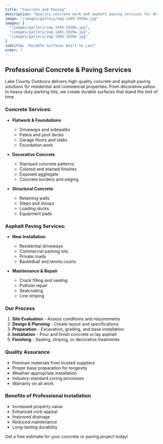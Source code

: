 ```yaml
---
title: "Concrete and Paving"
description: "Quality concrete work and asphalt paving services for driveways, walkways, patios, and parking lots. New installation and repairs."
image: "/images/gallery/img-1449-1920w.jpg"
images: [
  "/images/gallery/img-1449-1920w.jpg",
  "/images/gallery/img-1485-1920w.jpg",
  "/images/gallery/img-1486-1920w.jpg"
]
subtitle: "Durable Surfaces Built to Last"
order: 7
---
```


## Professional Concrete & Paving Services

Lake County Outdoors delivers high-quality concrete and asphalt paving solutions for residential and commercial properties. From decorative patios to heavy-duty parking lots, we create durable surfaces that stand the test of time.

### Concrete Services:

- **Flatwork & Foundations**
  - Driveways and sidewalks
  - Patios and pool decks
  - Garage floors and slabs
  - Foundation work

- **Decorative Concrete**
  - Stamped concrete patterns
  - Colored and stained finishes
  - Exposed aggregate
  - Concrete borders and edging

- **Structural Concrete**
  - Retaining walls
  - Steps and stoops
  - Loading docks
  - Equipment pads

### Asphalt Paving Services:

- **New Installation**
  - Residential driveways
  - Commercial parking lots
  - Private roads
  - Basketball and tennis courts

- **Maintenance & Repair**
  - Crack filling and sealing
  - Pothole repair
  - Sealcoating
  - Line striping

### Our Process

1. **Site Evaluation** - Assess conditions and requirements
2. **Design & Planning** - Create layout and specifications
3. **Preparation** - Excavation, grading, and base installation
4. **Installation** - Pour and finish concrete or lay asphalt
5. **Finishing** - Sealing, striping, or decorative treatments

### Quality Assurance

- Premium materials from trusted suppliers
- Proper base preparation for longevity
- Weather-appropriate installation
- Industry-standard curing processes
- Warranty on all work

### Benefits of Professional Installation

- Increased property value
- Enhanced curb appeal
- Improved drainage
- Reduced maintenance
- Long-lasting durability

Get a free estimate for your concrete or paving project today!